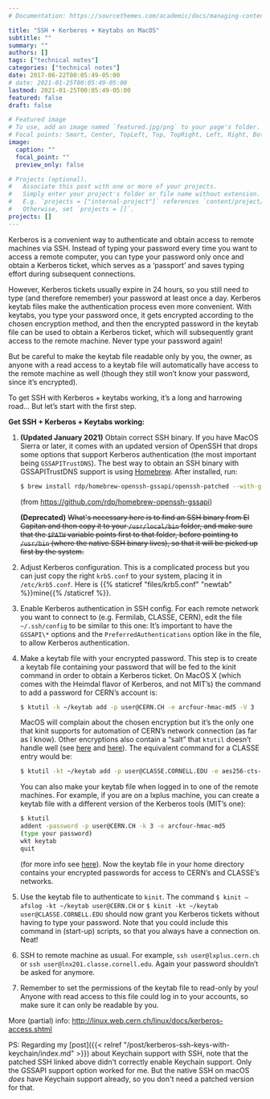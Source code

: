```yaml
---
# Documentation: https://sourcethemes.com/academic/docs/managing-content/

title: "SSH + Kerberos + Keytabs on MacOS"
subtitle: ""
summary: ""
authors: []
tags: ["technical notes"]
categories: ["technical notes"]
date: 2017-06-22T00:05:49-05:00
# date: 2021-01-25T00:05:49-05:00
lastmod: 2021-01-25T00:05:49-05:00
featured: false
draft: false

# Featured image
# To use, add an image named `featured.jpg/png` to your page's folder.
# Focal points: Smart, Center, TopLeft, Top, TopRight, Left, Right, BottomLeft, Bottom, BottomRight.
image:
  caption: ""
  focal_point: ""
  preview_only: false

# Projects (optional).
#   Associate this post with one or more of your projects.
#   Simply enter your project's folder or file name without extension.
#   E.g. `projects = ["internal-project"]` references `content/project/deep-learning/index.md`.
#   Otherwise, set `projects = []`.
projects: []
---
```

    
Kerberos is a convenient way to authenticate and obtain access to remote machines via SSH. Instead of typing your password every time you want to access a remote computer, you can type your password only once and obtain a Kerberos ticket, which serves as a ‘passport’ and saves typing effort during subsequent connections.

However, Kerberos tickets usually expire in 24 hours, so you still need to type (and therefore remember) your password at least once a day. Kerberos keytab files make the authentication process even more convenient. With keytabs, you type your password once, it gets encrypted according to the chosen encryption method, and then the encrypted password in the keytab file can be used to obtain a Kerberos ticket, which will subsequently grant access to the remote machine. Never type your password again! 

But be careful to make the keytab file readable only by you, the owner, as anyone with a read access to a keytab file will automatically have access to the remote machine as well (though they still won’t know your password, since it’s encrypted).

To get SSH with Kerberos + keytabs working, it’s a long and harrowing road… But let’s start with the first step.

**Get SSH + Kerberos + Keytabs working:**

1. **(Updated January 2021)**  Obtain correct SSH binary. If you have MacOS Sierra or later, it comes with an updated version of OpenSSH that drops some options that support Kerberos authentication (the most important being `GSSAPITrustDNS`). The best way to obtain an SSH binary with GSSAPITrustDNS support is using [Homebrew](https://brew.sh). After installed, run:

   ```bash
   $ brew install rdp/homebrew-openssh-gssapi/openssh-patched --with-gssapi-support
   ```
   (from https://github.com/rdp/homebrew-openssh-gssapi)

   **(Deprecated)** ~~What's necessary here is to find an SSH binary from El Capitan and then copy it to your `/usr/local/bin` folder, and make sure that the `$PATH` variable points first to that folder, before pointing to `/usr/bin` (where the native SSH binary lives), so that it will be picked up first by the system.~~

2. Adjust Kerberos configuration. This is a complicated process but you can just copy the right `krb5.conf` to your system, placing it in `/etc/krb5.conf`. Here is {{% staticref "files/krb5.conf" "newtab" %}}mine{{% /staticref %}}.

3. Enable Kerberos authentication in SSH config. For each remote network you want to connect to (e.g. Fermilab, CLASSE, CERN), edit the file `~/.ssh/config` to be similar to this one: It’s important to have the `GSSAPI\*` options and the `PreferredAuthentications` option like in the file, to allow Kerberos authentication.

4. Make a keytab file with your encrypted password. This step is to create a keytab file containing your password that will be fed to the kinit command in order to obtain a Kerberos ticket. On MacOS X (which comes with the Heimdal flavor of Kerberos, and not MIT’s) the command to add a password for CERN’s account is:
    
    ```bash
    $ ktutil -k ~/keytab add -p user@CERN.CH -e arcfour-hmac-md5 -V 3
    ```
    
    MacOS will complain about the chosen encryption but it’s the only one that kinit supports for automation of CERN’s network connection (as far as I know). Other encryptions also contain a “salt” that `ktutil` doesn’t handle well (see [here](https://bugs.debian.org/cgi-bin/bugreport.cgi?bug=698534) and [here](https://serverfault.com/questions/620521/kerberos-ktutil-what-kinds-of-encryption-are-available)). The equivalent command for a CLASSE entry would be: 

    ```bash
    $ ktutil -kt ~/keytab add -p user@CLASSE.CORNELL.EDU -e aes256-cts-hmac-sha1-96 -V 1
    ```

    You can also make your keytab file when logged in to one of the remote machines. For example, if you are on a lxplus machine, you can create a keytab file with a different version of the Kerberos tools (MIT’s one): 

    ```bash
    $ ktutil 
    addent -password -p user@CERN.CH -k 3 -e arcfour-hmac-md5
    (type your password)
    wkt keytab
    quit
    ```

    (for more info see [here](https://kb.iu.edu/d/aumh)). Now the keytab file in your home directory contains your encrypted passwords for access to CERN’s and CLASSE’s networks.
5. Use the keytab file to authenticate to `kinit`. The command `$ kinit —afslog -kt ~/keytab user@CERN.CH` or `$ kinit -kt ~/keytab user@CLASSE.CORNELL.EDU` should now grant you Kerberos tickets without having to type your password. Note that you could include this command in (start-up) scripts, so that you always have a connection on. Neat!
6. SSH to remote machine as usual. For example, `ssh user@lxplus.cern.ch` or `ssh user@lnx201.classe.cornell.edu`. Again your password shouldn’t be asked for anymore.
7. Remember to set the permissions of the keytab file to read-only by you! Anyone with read access to this file could log in to your accounts, so make sure it can only be readable by you.

More (partial) info: http://linux.web.cern.ch/linux/docs/kerberos-access.shtml


PS: Regarding my [post]({{< relref "/post/kerberos-ssh-keys-with-keychain/index.md" >}}) about Keychain support with SSH, note that the patched SSH linked above didn't correctly enable Keychain support. Only the GSSAPI support option worked for me. But the native SSH on macOS *does* have Keychain support already, so you don't need a patched version for that.